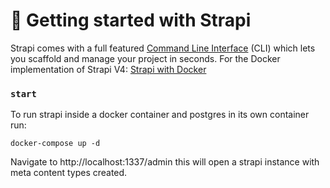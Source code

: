 # 🚀 Getting started with Strapi

Strapi comes with a full featured [Command Line Interface](https://docs.strapi.io/developer-docs/latest/developer-resources/cli/CLI.html) (CLI) which lets you scaffold and manage your project in seconds.
For the Docker implementation of Strapi V4: [Strapi with Docker](https://blog.dehlin.dev/docker-with-strapi-v4)

### `start`

To run strapi inside a docker container and postgres in its own container run:

```
docker-compose up -d
```

Navigate to http://localhost:1337/admin
this will open a strapi instance with meta content types created.

